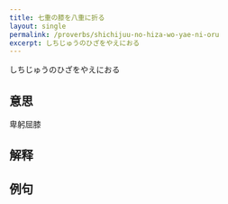 ```yaml
---
title: 七重の膝を八重に折る
layout: single
permalink: /proverbs/shichijuu-no-hiza-wo-yae-ni-oru
excerpt: しちじゅうのひざをやえにおる
---
```


しちじゅうのひざをやえにおる

## 意思

卑躬屈膝

## 解释

## 例句


